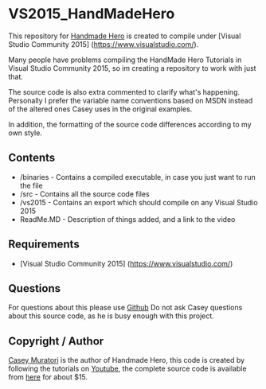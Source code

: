 VS2015_HandMadeHero
============
This repository for [Handmade Hero](http://handmadehero.org/) is created to compile under [Visual Studio Community 2015] (https://www.visualstudio.com/).

Many people have problems compiling the HandMade Hero Tutorials in Visual Studio Community 2015, so im creating a repository to work with just that. 
						
The source code is also extra commented to clarify what's happening. Personally I prefer the variable name conventions based on MSDN instead of the altered ones Casey uses in the original examples.

In addition, the formatting of the source code differences according to my own style.

Contents
------------------------------
* /binaries - Contains a compiled executable, in case you just want to run the file
* /src - Contains all the source code files
* /vs2015 - Contains an export which should compile on any Visual Studio 2015
* ReadMe.MD - Description of things added, and a link to the video

Requirements
------------------------------
* [Visual Studio Community 2015] (https://www.visualstudio.com/)

Questions
------------------------------
For questions about this please use [Github](https://github.com/mieleke)
Do not ask Casey questions about this source code, as he is busy enough with this project.

Copyright / Author
------------------------------
[Casey Muratori](http://mollyrocket.com/casey/about.html) is the author of Handmade Hero, this code is created by
following the tutorials on [Youtube](https://www.youtube.com/user/handmadeheroarchive), the complete source code is available from [here](https://handmadehero.org/) for about $15.
